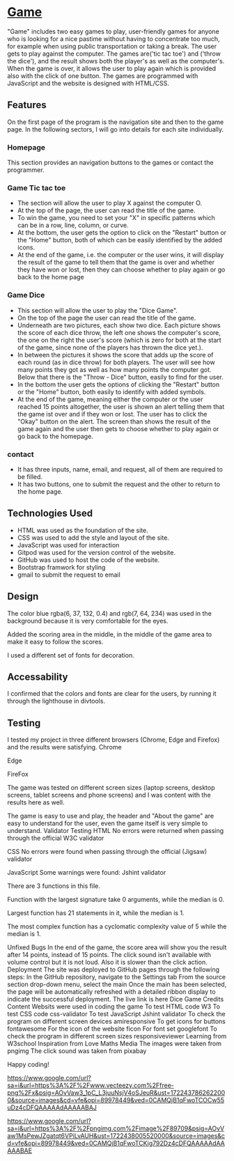 # [Game](https://christianalamassi.github.io/Game/)

"Game" includes two easy games to play, user-friendly games for anyone who is looking for a nice pastime without having to concentrate too much, for example when using public transportation or taking a break. The user gets to play against the computer. The games are('tic tac toe') and ('throw the dice'), and the result shows both the player's as well as the computer's. When the game is over, it allows the user to play again which is provided also with the click of one button. The games are programmed with JavaScript and the website is designed with HTML/CSS.

## Features
On the first page of the program is the navigation site and then to the game page. In the following sectors, I will go into details for each site individually.

### Homepage
This section provides an navigation buttons to the games or contact the programmer.

### Game Tic tac toe
- The section will allow the user to play X against the computer O.
- At the top of the page, the user can read the title of the game.
- To win the game, you need to set your "X" in specific patterns which can be in a row, line, column, or curve.
- At the bottom, the user gets the option to click on the "Restart" button or the "Home" button, both of which can be easily identified by the added icons.
- At the end of the game, i.e. the computer or the user wins, it will display the result of the game to tell them that the game is over and whether they have won or lost, then they can choose whether to play again or go back to the home page

### Game Dice
- This section will allow the user to play the "Dice Game".
- On the top of the page the user can read the title of the game.
- Underneath are two pictures, each show two dice. Each picture shows the score of each dice throw, the left one shows the computer's score, the one on the right the user's score (which is zero for both at the start of the game, since none of the players has thrown the dice yet.).
- In between the pictures it shows the score that adds up the score of each round (as in dice throw) for both players. The user will see how many points they got as well as how many points the computer got. Below that there is the "Throw - Dice" button, easily to find for the user.
- In the bottom the user gets the options of clicking the "Restart" button or the "Home" button, both easily to identify with added symbols.
- At the end of the game, meaning either the computer or the user reached 15 points altogether, the user is shown an alert telling them that the game ist over and if they won or lost. The user has to click the "Okay" button on the alert. The screen than shows the result of the game again and the user then gets to choose whether to play again or go back to the homepage.

### contact
- It has three inputs, name, email, and request, all of them are required to be filled. 
- It has two buttons, one to submit the request and the other to return to the home page.

## Technologies Used
- HTML was used as the foundation of the site.
- CSS was used to add the style and layout of the site.
- JavaScript was used for interaction
- Gitpod was used for the version control of the website.
- GitHub was used to host the code of the website.
- Bootstrap framwork for styling
- gmail to submit the request to email

## Design
The color blue rgba(6, 37, 132, 0.4) and rgb(7, 64, 234) was used in the background because it is very comfortable for the eyes.

Added the scoring area in the middle, in the middle of the game area to make it easy to follow the scores.

I used a different set of fonts for decoration.

## Accessability
I confirmed that the colors and fonts are clear for the users, by running it through the lighthouse in divtools.



## Testing
I tested my project in three different browsers (Chrome, Edge and Firefox) and the results were satisfying.
Chrome



Edge


FireFox


The game was tested on different screen sizes (laptop screens, desktop screens, tablet screens and phone screens) and I was content with the results here as well.




The game is easy to use and play, the header and "About the game" are easy to understand for the user, even the game itself is very simple to understand.
Validator Testing
HTML
No errors were returned when passing through the official W3C validator

CSS
No errors were found when passing through the official (Jigsaw) validator

JavaScript
Some warnings were found: Jshint validator

There are 3 functions in this file.

Function with the largest signature take 0 arguments, while the median is 0.

Largest function has 21 statements in it, while the median is 1.

The most complex function has a cyclomatic complexity value of 5 while the median is 1.



Unfixed Bugs
In the end of the game, the score area will show you the result after 14 points, instead of 15 points.
The click sound isn't available with volume control but it is not loud. Also it is slower than the click action.
Deployment
The site was deployed to GitHub pages through the following steps:
In the GitHub repository, navigate to the Settings tab
From the source section drop-down menu, select the main
Once the main has been selected, the page will be automatically refreshed with a detailed ribbon display to indicate the successful deployment.
The live link is here Dice Game
Credits
Content
Websits were used in coding the game
To test HTML code W3
To test CSS code css-validator
To test JavaScript Jshint validator
To check the program on different screen devices amiresponsive
To get icons for buttons fontawesome
For the icon of the website ficon
For font set googlefont
To check the program in different screen sizes responsiveviewer
Learning from W3school
Inspiration from Love Maths
Media
The images were taken from pngimg
The click sound was taken from pixabay

Happy coding!


https://www.google.com/url?sa=i&url=https%3A%2F%2Fwww.vecteezy.com%2Ffree-png%2Fx&psig=AOvVaw3_1pC_L3juuNsjV4oSJeuR&ust=1722437862622000&source=images&cd=vfe&opi=89978449&ved=0CAMQjB1qFwoTCOCw55uDz4cDFQAAAAAdAAAAABAJ

https://www.google.com/url?sa=i&url=https%3A%2F%2Fpngimg.com%2Fimage%2F89709&psig=AOvVaw1MsPewJZgatqt6VPiLvAUH&ust=1722438005520000&source=images&cd=vfe&opi=89978449&ved=0CAMQjB1qFwoTCKig792Dz4cDFQAAAAAdAAAAABAE